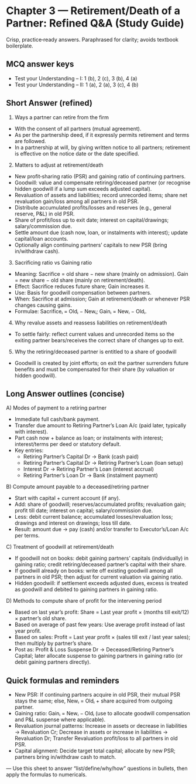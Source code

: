 # Chapter 3 — Retirement/Death of a Partner: Refined Q&A (Study Guide)

Crisp, practice‑ready answers. Paraphrased for clarity; avoids textbook boilerplate.

## MCQ answer keys
- Test your Understanding – I: 1 (b), 2 (c), 3 (b), 4 (a)
- Test your Understanding – II: 1 (a), 2 (a), 3 (c), 4 (b)

## Short Answer (refined)

1) Ways a partner can retire from the firm
- With the consent of all partners (mutual agreement).
- As per the partnership deed, if it expressly permits retirement and terms are followed.
- In a partnership at will, by giving written notice to all partners; retirement is effective on the notice date or the date specified.

2) Matters to adjust at retirement/death
- New profit‑sharing ratio (PSR) and gaining ratio of continuing partners.
- Goodwill: value and compensate retiring/deceased partner (or recognise hidden goodwill if a lump sum exceeds adjusted capital).
- Revaluation of assets and liabilities; record unrecorded items; share net revaluation gain/loss among all partners in old PSR.
- Distribute accumulated profits/losses and reserves (e.g., general reserve, P&L) in old PSR.
- Share of profit/loss up to exit date; interest on capital/drawings; salary/commission due.
- Settle amount due (cash now, loan, or instalments with interest); update capital/loan accounts.
- Optionally align continuing partners’ capitals to new PSR (bring in/withdraw cash).

3) Sacrificing ratio vs Gaining ratio
- Meaning: Sacrifice = old share − new share (mainly on admission). Gain = new share − old share (mainly on retirement/death).
- Effect: Sacrifice reduces future share; Gain increases it.
- Use: Basis for goodwill compensation between partners.
- When: Sacrifice at admission; Gain at retirement/death or whenever PSR changes causing gains.
- Formulae: Sacrificeᵢ = Oldᵢ − Newᵢ; Gainᵢ = Newᵢ − Oldᵢ.

4) Why revalue assets and reassess liabilities on retirement/death
- To settle fairly: reflect current values and unrecorded items so the exiting partner bears/receives the correct share of changes up to exit.

5) Why the retiring/deceased partner is entitled to a share of goodwill
- Goodwill is created by joint efforts; on exit the partner surrenders future benefits and must be compensated for their share (by valuation or hidden goodwill).

## Long Answer outlines (concise)

A) Modes of payment to a retiring partner
- Immediate full cash/bank payment.
- Transfer due amount to Retiring Partner’s Loan A/c (paid later, typically with interest).
- Part cash now + balance as loan; or instalments with interest; interest/terms per deed or statutory default.
- Key entries:
  - Retiring Partner’s Capital Dr → Bank (cash paid)
  - Retiring Partner’s Capital Dr → Retiring Partner’s Loan (loan setup)
  - Interest Dr → Retiring Partner’s Loan (interest accrual)
  - Retiring Partner’s Loan Dr → Bank (instalment payment)

B) Compute amount payable to a deceased/retiring partner
- Start with capital + current account (if any).
- Add: share of goodwill; reserves/accumulated profits; revaluation gain; profit till date; interest on capital; salary/commission due.
- Less: debit current balance; accumulated losses/revaluation loss; drawings and interest on drawings; loss till date.
- Result: amount due → pay (cash) and/or transfer to Executor’s/Loan A/c per terms.

C) Treatment of goodwill at retirement/death
- If goodwill not on books: debit gaining partners’ capitals (individually) in gaining ratio; credit retiring/deceased partner’s capital with their share.
- If goodwill already on books: write off existing goodwill among all partners in old PSR; then adjust for current valuation via gaining ratio.
- Hidden goodwill: if settlement exceeds adjusted dues, excess is treated as goodwill and debited to gaining partners in gaining ratio.

D) Methods to compute share of profit for the intervening period
- Based on last year’s profit: Share = Last year profit × (months till exit/12) × partner’s old share.
- Based on average of past few years: Use average profit instead of last year profit.
- Based on sales: Profit = Last year profit × (sales till exit / last year sales); then multiply by partner’s share.
- Post as: Profit & Loss Suspense Dr → Deceased/Retiring Partner’s Capital; later allocate suspense to gaining partners in gaining ratio (or debit gaining partners directly).

## Quick formulas and reminders
- New PSR: If continuing partners acquire in old PSR, their mutual PSR stays the same; else, Newᵢ = Oldᵢ + share acquired from outgoing partner.
- Gaining ratio: Gainᵢ = Newᵢ − Oldᵢ (use to allocate goodwill compensation and P&L suspense where applicable).
- Revaluation journal patterns: Increase in assets or decrease in liabilities → Revaluation Cr; Decrease in assets or increase in liabilities → Revaluation Dr; Transfer Revaluation profit/loss to all partners in old PSR.
- Capital alignment: Decide target total capital; allocate by new PSR; partners bring in/withdraw cash to match.

—
Use this sheet to answer “list/define/why/how” questions in bullets, then apply the formulas to numericals.
